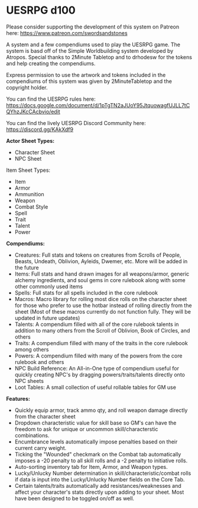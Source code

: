 # UESRPG d100
Please consider supporting the development of this system on Patreon here: https://www.patreon.com/swordsandstones

A system and a few compendiums used to play the UESRPG game. The system is basd off of the Simple Worldbuilding system developed by Atropos. Special thanks to 2Minute Tabletop and to drhodesw for the tokens and help creating the compendiums.

Express permission to use the artwork and tokens included in the compendiums of this system was given by 2MinuteTabletop and the copyright holder.

You can find the UESRPG rules here: https://docs.google.com/document/d/1pTgTN2aJUoY95JtquowagfUJLL7tCQYhzJKcCAcbvio/edit

You can find the lively UESRPG Discord Community here: https://discord.gg/KAkXdf9

<b>Actor Sheet Types:</b> 
- Character Sheet
- NPC Sheet

Item Sheet Types:
- Item
- Armor
- Ammunition
- Weapon
- Combat Style
- Spell
- Trait
- Talent
- Power

<b>Compendiums:</b>
- Creatures: Full stats and tokens on creatures from Scrolls of People, Beasts, Undeath, Oblivion, Ayleids, Dwemer, etc. More will be added in the future
- Items: Full stats and hand drawn images for all weapons/armor, generic alchemy ingredients, and soul gems in core rulebook along with some other commonly used items
- Spells: Full stats for all spells included in the core rulebook
- Macros: Macro library for rolling most dice rolls on the character sheet for those who prefer to use the hotbar instead of rolling directly from the sheet (Most of these macros currently do not function fully. They will be updated in future updates)
- Talents: A compendium filled with all of the core rulebook talents in addition to many others from the Scroll of Oblivion, Book of Circles, and others
- Traits: A compendium filled with many of the traits in the core rulebook among others
- Powers: A compendium filled with many of the powers from the core rulebook and others
- NPC Build Reference: An All-in-One type of compendium useful for quickly creating NPC's by dragging powers/traits/talents directly onto NPC sheets
- Loot Tables: A small collection of useful rollable tables for GM use

<b>Features:</b>
- Quickly equip armor, track ammo qty, and roll weapon damage directly from the character sheet
- Dropdown characteristic value for skill base so GM's can have the freedom to ask for unique or uncommon skill/characterstic combinations.
- Encumbrance levels automatically impose penalties based on their current carry weight.
- Ticking the "Wounded" checkmark on the Combat tab automatically imposes a -20 penalty to all skill rolls and a -2 penalty to initiative rolls.
- Auto-sorting inventory tab for Item, Armor, and Weapon types.
- Lucky/Unlucky Number determination in skill/characteristic/combat rolls if data is input into the Lucky/Unlucky Number fields on the Core Tab.
- Certain talents/traits automatically add resistances/weaknesses and affect your character's stats directly upon adding to your sheet. Most have been designed to be toggled on/off as well. 
